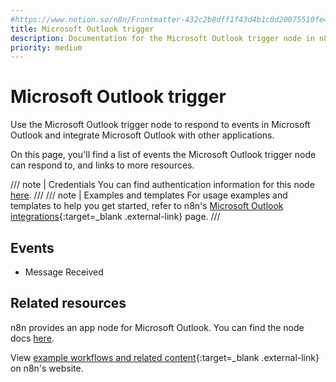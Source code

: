 ```yaml
---
#https://www.notion.so/n8n/Frontmatter-432c2b8dff1f43d4b1c8d20075510fe4
title: Microsoft Outlook trigger
description: Documentation for the Microsoft Outlook trigger node in n8n, a workflow automation platform. Includes details of operations and configuration, and links to examples and credentials information.
priority: medium
---
```


# Microsoft Outlook trigger

Use the Microsoft Outlook trigger node to respond to events in Microsoft Outlook and integrate Microsoft Outlook with other applications.

On this page, you'll find a list of events the Microsoft Outlook trigger node can respond to, and links to more resources.

///  note  | Credentials
You can find authentication information for this node [here](/integrations/builtin/credentials/microsoft/).
///
///  note  | Examples and templates
For usage examples and templates to help you get started, refer to n8n's [Microsoft Outlook integrations](https://n8n.io/integrations/_Name_/){:target=_blank .external-link} page.
///
## Events

* Message Received

## Related resources

n8n provides an app node for Microsoft Outlook. You can find the node docs [here](/integrations/builtin/app-nodes/n8n-nodes-base.microsoftoutlook/).

View [example workflows and related content](https://n8n.io/integrations/_Name_/){:target=_blank .external-link} on n8n's website.

